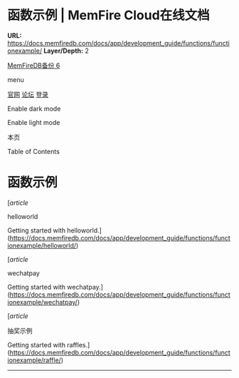 # 函数示例 | MemFire Cloud在线文档

**URL:** https://docs.memfiredb.com/docs/app/development_guide/functions/functionexample/
**Layer/Depth:** 2

[MemFireDB备份 6](/)

menu

[官网](https://memfiredb.com/)
[论坛](https://community.memfiredb.com/)
[登录](https://cloud.memfiredb.com/auth/login)

Enable dark mode

Enable light mode

本页

Table of Contents

# 函数示例

[*article*

helloworld

Getting started with helloworld.](https://docs.memfiredb.com/docs/app/development_guide/functions/functionexample/helloworld/)

[*article*

wechatpay

Getting started with wechatpay.](https://docs.memfiredb.com/docs/app/development_guide/functions/functionexample/wechatpay/)

[*article*

抽奖示例

Getting started with raffles.](https://docs.memfiredb.com/docs/app/development_guide/functions/functionexample/raffle/)

---